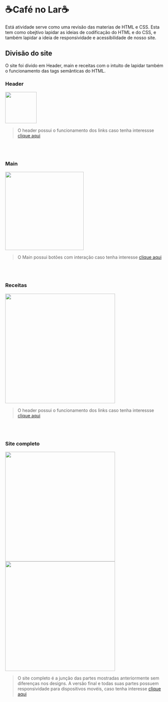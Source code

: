 # ☕Café no Lar☕

Está atividade serve como uma revisão das materias de HTML e CSS. Esta tem como obejtivo lapidar as ideias de codificação do HTML e do CSS, e também lapidar a ideia de responsividade e acessibilidade de nosso site.

## Divisão do site

O site foi divido em Header, main e receitas com o intuito de lapidar também o funcionamento das tags semânticas do HTML.

### Header

<img align="center" height="100" src="https://github.com/user-attachments/assets/5a9ef9d5-1535-4189-a162-29fc4141803f">

> O header possui o funcionamento dos links caso tenha interessse <a target="_blank" href="https://github.com/GustavoRSenai/CafenoLar-GustavoRodrigues/tree/main/Header">clique aqui</a>

<br>
<br>

### Main

<img align="center" height="250" src="https://github.com/user-attachments/assets/3090ed60-7e03-45db-b3e8-83bb2ae18877">

> O Main possui botões com interação caso tenha interesse <a target="_blank" href="https://github.com/GustavoRSenai/CafenoLar-GustavoRodrigues/tree/main/Main">clique aqui</a>

<br>
<br>

### Receitas

<img align="center" height="350" src="https://github.com/user-attachments/assets/3ae018ac-7654-4add-a2af-939c04a7821e">

> O header possui o funcionamento dos links caso tenha interessse <a target="_blank" href="https://github.com/GustavoRSenai/CafenoLar-GustavoRodrigues/tree/main/Receita">clique aqui</a>

<br>
<br>


### Site completo 

<img align="center" height="350" src="https://github.com/user-attachments/assets/57e453b4-2a8e-4613-954e-3c05c58f5cf3">
<img align="center" height="350" src="https://github.com/user-attachments/assets/9d5930ec-69b5-4b70-9953-fec00a8631a1">

> O site completo é a junção das partes mostradas anteriormente sem diferenças nos designs. A versão final e todas suas partes possuem responsividade para dispositivos movéis, caso tenha interesse <a target="_blank" href="https://github.com/GustavoRSenai/CafenoLar-GustavoRodrigues/tree/main/Site_completo">clique aqui</a>

